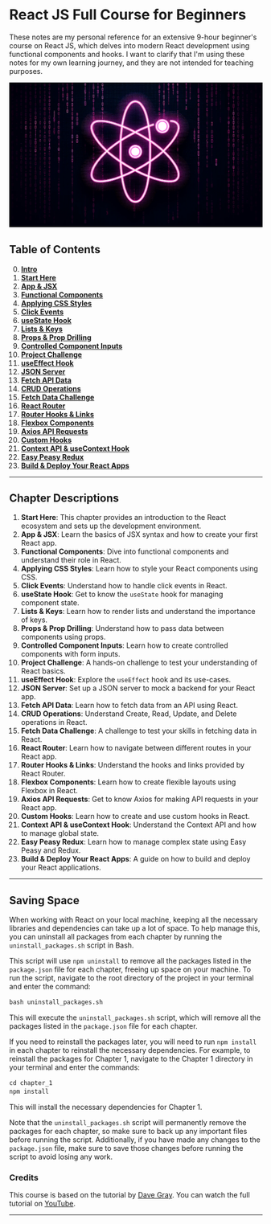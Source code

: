 # React JS Full Course for Beginners

These notes are my personal reference for an extensive 9-hour beginner's course on React JS, which delves into modern React development using functional components and hooks. I want to clarify that I'm using these notes for my own learning journey, and they are not intended for teaching purposes.

![React logo](img/react.png)

## Table of Contents

0. **[Intro](#intro)**
1. **[Start Here](#start-here)**
2. **[App & JSX](#app--jsx)**
3. **[Functional Components](#functional-components)**
4. **[Applying CSS Styles](#applying-css-styles)**
5. **[Click Events](#click-events)**
6. **[useState Hook](#usestate-hook)**
7. **[Lists & Keys](#lists--keys)**
8. **[Props & Prop Drilling](#props--prop-drilling)**
9. **[Controlled Component Inputs](#controlled-component-inputs)**
10. **[Project Challenge](#project-challenge)**
11. **[useEffect Hook](#useeffect-hook)**
12. **[JSON Server](#json-server)**
13. **[Fetch API Data](#fetch-api-data)**
14. **[CRUD Operations](#crud-operations)**
15. **[Fetch Data Challenge](#fetch-data-challenge)**
16. **[React Router](#react-router)**
17. **[Router Hooks & Links](#router-hooks--links)**
18. **[Flexbox Components](#flexbox-components)**
19. **[Axios API Requests](#axios-api-requests)**
20. **[Custom Hooks](#custom-hooks)**
21. **[Context API & useContext Hook](#context-api--usecontext-hook)**
22. **[Easy Peasy Redux](#easy-peasy-redux)**
23. **[Build & Deploy Your React Apps](#build--deploy-your-react-apps)** 

---

## Chapter Descriptions

1. **Start Here**: This chapter provides an introduction to the React ecosystem and sets up the development environment.
2. **App & JSX**: Learn the basics of JSX syntax and how to create your first React app.
3. **Functional Components**: Dive into functional components and understand their role in React.
4. **Applying CSS Styles**: Learn how to style your React components using CSS.
5. **Click Events**: Understand how to handle click events in React.
6. **useState Hook**: Get to know the `useState` hook for managing component state.
7. **Lists & Keys**: Learn how to render lists and understand the importance of keys.
8. **Props & Prop Drilling**: Understand how to pass data between components using props.
9. **Controlled Component Inputs**: Learn how to create controlled components with form inputs.
10. **Project Challenge**: A hands-on challenge to test your understanding of React basics.
11. **useEffect Hook**: Explore the `useEffect` hook and its use-cases.
12. **JSON Server**: Set up a JSON server to mock a backend for your React app.
13. **Fetch API Data**: Learn how to fetch data from an API using React.
14. **CRUD Operations**: Understand Create, Read, Update, and Delete operations in React.
15. **Fetch Data Challenge**: A challenge to test your skills in fetching data in React.
16. **React Router**: Learn how to navigate between different routes in your React app.
17. **Router Hooks & Links**: Understand the hooks and links provided by React Router.
18. **Flexbox Components**: Learn how to create flexible layouts using Flexbox in React.
19. **Axios API Requests**: Get to know Axios for making API requests in your React app.
20. **Custom Hooks**: Learn how to create and use custom hooks in React.
21. **Context API & useContext Hook**: Understand the Context API and how to manage global state.
22. **Easy Peasy Redux**: Learn how to manage complex state using Easy Peasy and Redux.
23. **Build & Deploy Your React Apps**: A guide on how to build and deploy your React applications.

--- 

## Saving Space

When working with React on your local machine, keeping all the necessary libraries and dependencies can take up a lot of space. To help manage this, you can uninstall all packages from each chapter by running the `uninstall_packages.sh` script in Bash.

This script will use `npm uninstall` to remove all the packages listed in the `package.json` file for each chapter, freeing up space on your machine. To run the script, navigate to the root directory of the project in your terminal and enter the command:

```markdown
bash uninstall_packages.sh
```

This will execute the `uninstall_packages.sh` script, which will remove all the packages listed in the `package.json` file for each chapter.

If you need to reinstall the packages later, you will need to run `npm install` in each chapter to reinstall the necessary dependencies. For example, to reinstall the packages for Chapter 1, navigate to the Chapter 1 directory in your terminal and enter the commands:

```markdown
cd chapter_1
npm install
```

This will install the necessary dependencies for Chapter 1.

Note that the `uninstall_packages.sh` script will permanently remove the packages for each chapter, so make sure to back up any important files before running the script. Additionally, if you have made any changes to the `package.json` file, make sure to save those changes before running the script to avoid losing any work.

### Credits

This course is based on the tutorial by [Dave Gray](https://www.youtube.com/channel/UCY38RvRIxYODO4penyxUwTg). You can watch the full tutorial on [YouTube](https://www.youtube.com/watch?v=EfAl9bwzVZk&ab_channel=DaveGray).

---
